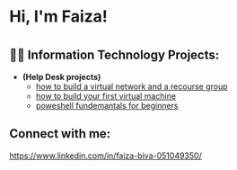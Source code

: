 <h1>Hi, I'm Faiza!<h1>
<h2>👨‍💻 Information Technology Projects:</h2>

- <b>(Help Desk projects)</b>
  - [how to build a virtual network and a recourse group](https://github.com/faizarbiva/osticket-prereqs)
  - [how to build your first virtual machine](https://github.com/faizarbiva/post-install-config)
  - [poweshell fundemantals for beginners](https://github.com/faizarbiva/ticket-lifecycle)


<h2>Connect with me:</h2>


https://www.linkedin.com/in/faiza-biva-051049350/
